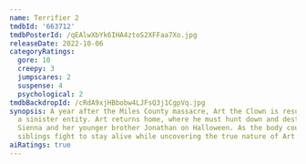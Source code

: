 ```yaml
---
name: Terrifier 2
tmdbId: '663712'
tmdbPosterId: /qEAlwXbYk6IHA4ztoS2XFFaa7Xo.jpg
releaseDate: 2022-10-06
categoryRatings:
  gore: 10
  creepy: 3
  jumpscares: 2
  suspense: 4
  psychological: 2
tmdbBackdropId: /cRdA9xjHBbobw4LJFsQ3j1CgpVq.jpg
synopsis: A year after the Miles County massacre, Art the Clown is resurrected by
  a sinister entity. Art returns home, where he must hunt down and destroy teenage
  Sienna and her younger brother Jonathan on Halloween. As the body count rises, the
  siblings fight to stay alive while uncovering the true nature of Art's evil intent.
aiRatings: true
---
```


